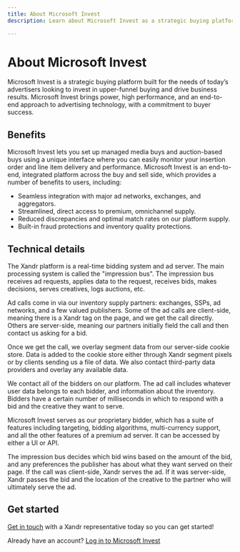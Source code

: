 ```yaml
---
title: About Microsoft Invest
description: Learn about Microsoft Invest as a strategic buying platform for advertisers, its benefits, and how it works as a real-time bidding system and ad server. 

---
```


# About Microsoft Invest

Microsoft Invest is a strategic buying platform built for the needs of today’s advertisers looking to invest in upper-funnel buying and drive business results. Microsoft Invest brings power, high performance, and an end-to-end approach to advertising technology, with a commitment to buyer success.

## Benefits

Microsoft Invest lets you set up managed media buys and auction-based buys using a unique interface where you can easily monitor your insertion order and line item delivery and performance. Microsoft Invest is an end-to-end, integrated platform across the buy and sell side, which provides a number of benefits to users, including:

- Seamless integration with major ad networks, exchanges, and aggregators.
- Streamlined, direct access to premium, omnichannel supply.
- Reduced discrepancies and optimal match rates on our platform supply.
- Built-in fraud protections and inventory quality protections.

## Technical details

The Xandr platform is a real-time bidding system and ad server. The main processing system is called the "impression bus". The impression bus receives ad requests, applies data to the request, receives bids, makes decisions, serves creatives, logs auctions, etc.

Ad calls come in via our inventory supply partners: exchanges, SSPs, ad networks, and a few valued publishers. Some of the ad calls are client-side, meaning there is a Xandr tag on the page, and we get the call directly. Others are server-side, meaning our partners initially field the call and then contact us asking for a bid.

Once we get the call, we overlay segment data from our server-side cookie store. Data is added to the cookie store either through Xandr segment pixels or by clients sending us a file of data. We also contact third-party data providers and overlay any available data.

We contact all of the bidders on our platform. The ad call includes whatever user data belongs to each bidder, and information about the inventory. Bidders have a certain number of milliseconds in which to respond with a bid and the creative they want to serve.

Microsoft Invest serves as our proprietary bidder, which has a suite of features including targeting, bidding algorithms, multi-currency support, and all the other features of a premium ad server. It can be accessed by either a UI or API.

The impression bus decides which bid wins based on the amount of the bid, and any preferences the publisher has about what they want served on their page. If the call was client-side, Xandr serves the ad. If it was server-side, Xandr passes the bid and the location of the creative to the partner who will ultimately serve the ad.

## Get started

[Get in touch](https://www.xandr.com/contact-us/) with a Xandr representative today so you can get started!

Already have an account? [Log in to Microsoft Invest](https://invest.xandr.com/login)
